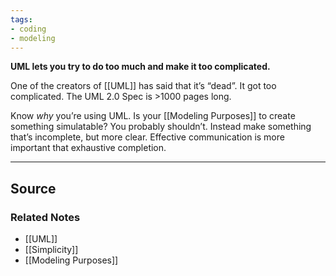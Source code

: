 ```yaml
---
tags:
- coding
- modeling
---
```

**UML lets you try to do too much and make it too complicated.**

One of the creators of [[UML]] has said that it’s “dead”. It got too complicated. The UML 2.0 Spec is >1000 pages long. 

Know *why* you’re using UML. Is your [[Modeling Purposes]] to create something simulatable? You probably shouldn’t. Instead make something that’s incomplete, but more clear. Effective communication is more important that exhaustive completion.

---

## Source


### Related Notes
- [[UML]] 
- [[Simplicity]] 
- [[Modeling Purposes]]